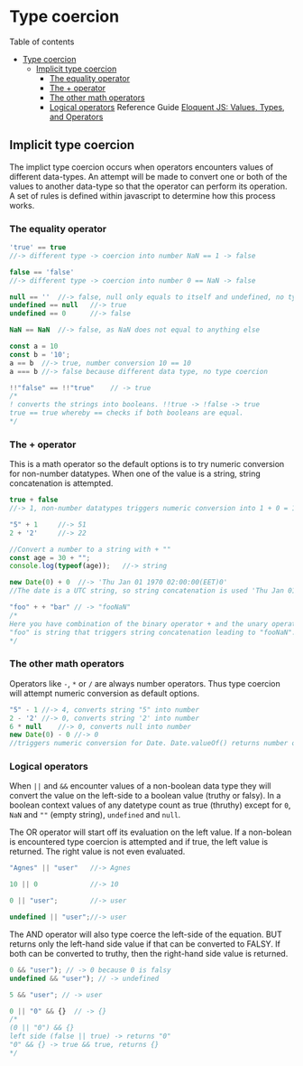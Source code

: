 # Type coercion
Table of contents
- [Type coercion](#type-coercion)
	- [Implicit type coercion](#implicit-type-coercion)
		- [The equality operator](#the-equality-operator)
		- [The + operator](#the--operator)
		- [The other math operators](#the-other-math-operators)
		- [Logical operators](#logical-operators)
Reference Guide
[Eloquent JS: Values, Types, and Operators](https://eloquentjavascript.net/01_values.html)

## Implicit type coercion
The implict type coercion occurs when operators encounters values of different data-types. An attempt will be made to convert one or both of the values to another data-type so that the operator can perform its operation. A set of rules is defined within javascript to determine how this process works.

### The equality operator
```javascript
'true' == true		
//-> different type -> coercion into number NaN == 1 -> false

false == 'false'
//-> different type -> coercion into number 0 == NaN -> false

null == ''	//-> false, null only equals to itself and undefined, no type coercion
undefined == null	//-> true
undefined == 0 		//-> false 

NaN == NaN	//-> false, as NaN does not equal to anything else

const a = 10 
const b = '10'; 
a == b	//-> true, number conversion 10 == 10 
a === b //-> false because different data type, no type coercion

!!"false" == !!"true"    // -> true
/*
! converts the strings into booleans. !!true -> !false -> true
true == true whereby == checks if both booleans are equal.
*/
```
### The + operator
This is a math operator so the default options is to try numeric conversion for non-number datatypes. When one of the value is a string, string concatenation is attempted.
```javascript
true + false 
//-> 1, non-number datatypes triggers numeric conversion into 1 + 0 = 1

"5" + 1		//-> 51 
2 + '2' 	//-> 22	

//Convert a number to a string with + ""
const age = 30 + "";
console.log(typeof(age));	//-> string

new Date(0) + 0  //-> 'Thu Jan 01 1970 02:00:00(EET)0'
//The date is a UTC string, so string concatenation is used 'Thu Jan 01 1970 02:00:00 GMT+0200 (EET)' + 0

"foo" + + "bar"	// -> "fooNaN"
/*
Here you have combination of the binary operator + and the unary operator +. Unary + operator has higher precedence over binary + operator. The unary + operator trigger a numeric conversion attempt for "bar" which results into NaN. 
"foo" is string that triggers string concatenation leading to "fooNaN".
*/
```
### The other math operators
Operators like `-`, `*` or `/` are always number operators. Thus type coercion will attempt numeric conversion as default options.
```javascript
"5" - 1	//-> 4, converts string "5" into number
2 - '2'	//-> 0, converts string '2' into number
6 * null	//-> 0, converts null into number
new Date(0) - 0	//-> 0
//triggers numeric conversion for Date. Date.valueOf() returns number of milliseconds since Unix epoch, thus 0 - 0 = 0
```
### Logical operators
When `||` and `&&` encounter values of a non-boolean data type they will convert the value on the left-side to a boolean value (truthy or falsy). 
In a boolean context values of any datetype count as true (thruthy) except for `0`, `NaN` and `""` (empty string), `undefined` and `null`.

The OR operator will start off its evaluation on the left value. If a non-bolean is encountered type coercion is attempted and if true, the left value is returned. The right value is not even evaluated.
```javascript
"Agnes" || "user"	//-> Agnes

10 || 0 			//-> 10

0 || "user"; 		//-> user

undefined || "user";//-> user
```
The AND operator will also type coerce the left-side of the equation. BUT returns only the left-hand side value if that can be converted to FALSY. If both can be converted to truthy, then the right-hand side value is returned.  
```javascript
0 && "user"); // -> 0 because 0 is falsy
undefined && "user"); // -> undefined

5 && "user"; // -> user

0 || "0" && {}	// -> {}
/*
(0 || "0") && {}
left side (false || true) -> returns "0"
"0" && {} -> true && true, returns {}
*/
```
